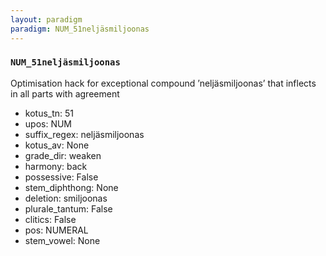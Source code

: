 ```yaml
---
layout: paradigm
paradigm: NUM_51neljäsmiljoonas
---
```

### ` NUM_51neljäsmiljoonas `

Optimisation hack for exceptional compound ’neljäsmiljoonas’ that inflects in all parts with agreement
* kotus_tn: 51
* upos: NUM
* suffix_regex: neljäsmiljoonas
* kotus_av: None
* grade_dir: weaken
* harmony: back
* possessive: False
* stem_diphthong: None
* deletion: smiljoonas
* plurale_tantum: False
* clitics: False
* pos: NUMERAL
* stem_vowel: None
